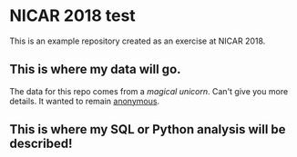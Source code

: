 # NICAR 2018 test
This is an example repository created as an exercise at NICAR 2018.


## This is where my data will go.

The data for this repo comes from a *magical unicorn*. Can't give you more details. It wanted to remain [anonymous](http://github.com/taggartk).


## This is where my SQL or Python analysis will be described!
